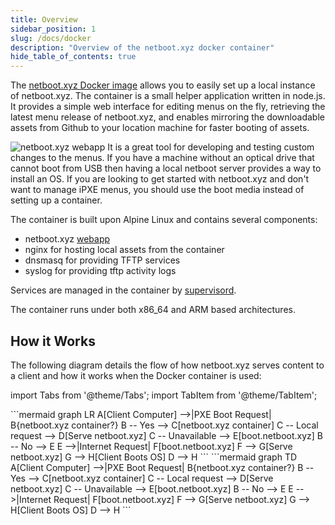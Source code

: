```yaml
---
title: Overview
sidebar_position: 1
slug: /docs/docker
description: "Overview of the netboot.xyz docker container"
hide_table_of_contents: true
---
```


The [netboot.xyz Docker image](https://github.com/netbootxyz/docker-netbootxyz) allows you to easily set up a local instance of netboot.xyz. The container is a small helper application written in node.js. It provides a simple web interface for editing menus on the fly, retrieving the latest menu release of netboot.xyz, and enables mirroring the downloadable assets from Github to your location machine for faster booting of assets.

![netboot.xyz webapp](../../static/img/netboot.xyz-webapp.png)
It is a great tool for developing and testing custom changes to the menus. If you have a machine without an optical drive that cannot boot from USB then having a local netboot server provides a way to install an OS. If you are looking to get started with netboot.xyz and don't want to manage iPXE menus, you should use the boot media instead of setting up a container.

The container is built upon Alpine Linux and contains several components:

* netboot.xyz [webapp](https://github.com/netbootxyz/webapp)
* nginx for hosting local assets from the container
* dnsmasq for providing TFTP services
* syslog for providing tftp activity logs

Services are managed in the container by [supervisord](http://supervisord.org/).

The container runs under both x86_64 and ARM based architectures.

## How it Works

The following diagram details the flow of how netboot.xyz serves content to a client and how it works when the Docker container is used:

import Tabs from '@theme/Tabs';
import TabItem from '@theme/TabItem';

<Tabs>

  <TabItem value="lr-diag" label="Left Right" default>
  ```mermaid
  graph LR
      A[Client Computer] -->|PXE Boot Request| B{netboot.xyz container?}
      B -- Yes --> C[netboot.xyz container]
      C -- Local request --> D[Serve netboot.xyz]
      C -- Unavailable --> E[boot.netboot.xyz]
      B -- No --> E
      E -->|Internet Request| F[boot.netboot.xyz]
      F --> G[Serve netboot.xyz]
      G --> H[Client Boots OS]
      D --> H
  ```
  </TabItem>
  <TabItem value="td-diag" label="Top Down">
  ```mermaid
  graph TD
      A[Client Computer] -->|PXE Boot Request| B{netboot.xyz container?}
      B -- Yes --> C[netboot.xyz container]
      C -- Local request --> D[Serve netboot.xyz]
      C -- Unavailable --> E[boot.netboot.xyz]
      B -- No --> E
      E -->|Internet Request| F[boot.netboot.xyz]
      F --> G[Serve netboot.xyz]
      G --> H[Client Boots OS]
      D --> H
  ```
  </TabItem>
</Tabs>
